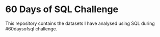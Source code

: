 # 60 Days of SQL Challenge

This repository contains the datasets I have analysed using SQL during #60daysofsql challenge.
